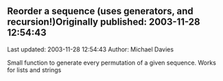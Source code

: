## Reorder a sequence (uses generators, and recursion!)Originally published: 2003-11-28 12:54:43 
Last updated: 2003-11-28 12:54:43 
Author: Michael Davies 
 
Small function to generate every permutation of a given sequence. Works for lists and strings